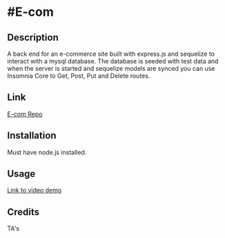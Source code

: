 # #E-com

## Description
A back end for an e-commerce site built with express.js and sequelize to interact with a mysql database.  The database is seeded with test data and when the server is started and sequelize models are synced you can use Insomnia Core to Get, Post, Put and Delete routes.

## Link
[E-com Repo](https://github.com/glanctot/e-com)

## Installation
Must have node.js installed.

## Usage 
[Link to video demo](https://watch.screencastify.com/v/86aB2HwChb4LuMR6HQ73)


## Credits
TA's

